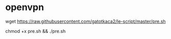 # openvpn
wget https://raw.githubusercontent.com/gatotkaca2/le-script/master/pre.sh

chmod +x pre.sh && ./pre.sh
